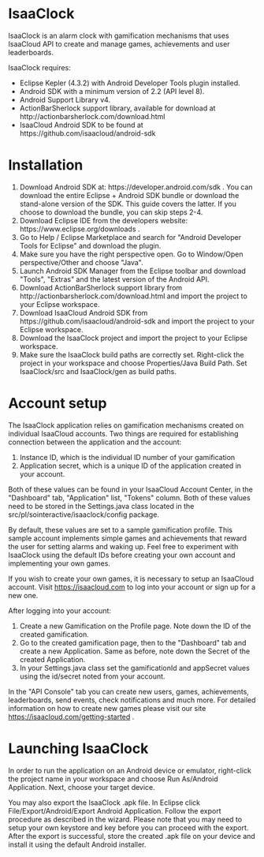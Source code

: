 IsaaClock
=========

IsaaClock is an alarm clock with gamification mechanisms that uses IsaaCloud API to create and manage games, achievements and user leaderboards.

IsaaClock requires:
<ul>
<li> Eclipse Kepler (4.3.2) with Android Developer Tools plugin installed.
<li> Android SDK with a minimum version of 2.2 (API level 8).
<li> Android Support Library v4.
<li> ActionBarSherlock support library, available for download at http://actionbarsherlock.com/download.html
<li> IsaaCloud Android SDK to be found at https://github.com/isaacloud/android-sdk
</ul>

Installation
=====================

<ol> 
<li> Download Android SDK at: https://developer.android.com/sdk . You can download the entire Eclipse + Android SDK bundle or download the 
stand-alone version of the SDK. This guide covers the latter. If you choose to download the bundle, you can skip steps 2-4.
<li> Download Eclipse IDE from the developers website: https://www.eclipse.org/downloads .
<li> Go to Help / Eclipse Marketplace and search for "Android Developer Tools for Eclipse" and download the plugin.
<li> Make sure you have the right perspective open. Go to Window/Open perspective/Other and choose "Java".
<li> Launch Android SDK Manager from the Eclipse toolbar and download "Tools", "Extras" and the latest version of the Android API.
<li> Download ActionBarSherlock support library from  http://actionbarsherlock.com/download.html and import the project to your Eclipse workspace.
<li> Download IsaaCloud Android SDK from https://github.com/isaacloud/android-sdk and import the project to your Eclipse workspace.
<li> Download the IsaaClock project and import the project to your Eclipse workspace.
<li> Make sure the IsaaClock build paths are correctly set. Right-click the project in your workspace and choose Properties/Java Build Path. 
Set IsaaClock/src and IsaaClock/gen as build paths.
</ol>

Account setup
=============
The IsaaClock application relies on gamification mechanisms created on individual IsaaCloud accounts. Two things are required for establishing connection between the application and the account:
<ol>
<li> Instance ID, which is the individual ID number of your gamification
<li> Application secret, which is a unique ID of the application created in your account.
</ol>

Both of these values can be found in your IsaaCloud Account Center, in the "Dashboard" tab, "Application" list, "Tokens" column. Both of these values need to be stored in the Settings.java class located in the src/pl/sointeractive/isaaclock/config package.

By default, these values are set to a sample gamification profile. This sample account implements simple games and achievements that reward the user for setting alarms and waking up. Feel free to experiment with IsaaClock using the default IDs before creating your own account 
and implementing your own games. 
 
If you wish to create your own games, it is necessary to setup an IsaaCloud account. Visit https://isaacloud.com to log into your account or 
sign up for a new one.

After logging into your account:
<ol>
<li> Create a new Gamification on the Profile page. Note down the ID of the created gamification.
<li> Go to the created gamification page, then to the "Dashboard" tab and create a new Application. Same as before, note down the Secret of the created Application.
<li> In your Settings.java class set the gamificationId and appSecret values using the id/secret noted from your account.
</ol>

In the "API Console" tab you can create new users, games, achievements, leaderboards, send events, check notifications and much more. 
For detailed information on how to create new games please visit our site https://isaacloud.com/getting-started .

Launching IsaaClock
===================
In order to run the application on an Android device or emulator, right-click the project name in your workspace and choose Run As/Android Application. 
Next, choose your target device.

You may also export the IsaaClock .apk file. In Eclipse click File/Export/Android/Export Android Application. Follow the export procedure as described in the wizard. 
Please note that you may need to setup your own keystore and key before you can proceed with the export. After the export is successful, store the created .apk file 
on your device and install it using the default Android installer. 



